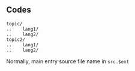 ## Codes

```
topic/
..    lang1/
..    lang2/
topic2/
..    lang1/
..    lang2/
```


Normally, main entry source file name in `src.$ext`
